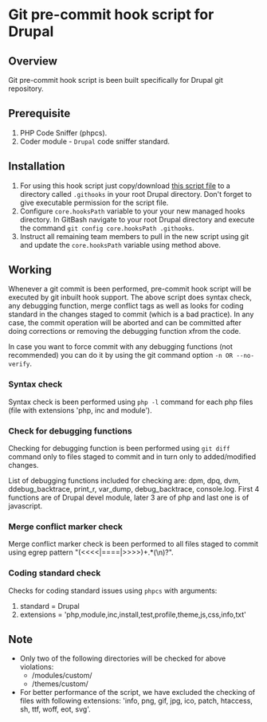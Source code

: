 # Git pre-commit hook script for Drupal

## Overview

Git pre-commit hook script is been built specifically for Drupal git
repository.

## Prerequisite
1. PHP Code Sniffer (phpcs).
2. Coder module - `Drupal` code sniffer standard.

## Installation

1. For using this hook script just copy/download [this script file](https://github.com/sdemi/pre-commit/raw/master/pre-commit) to a directory called  `.githooks` in your root Drupal directory. Don't forget to give
executable permission for the script file.
2. Configure `core.hooksPath` variable to your your new managed hooks directory. In GitBash navigate to your root Drupal directory and execute the command `git config core.hooksPath .githooks`.
3. Instruct all remaining team members to pull in the new script using git and update the `core.hooksPath` variable using method above.

## Working

Whenever a git commit is been performed, pre-commit hook script will be executed
by git inbuilt hook support. The above script does syntax check, any debugging
function, merge conflict tags as well as looks for coding standard in the
changes staged to commit (which is a bad practice). In any case, the commit
operation will be aborted and can be committed after doing corrections or
removing the debugging function xfrom the code.

In case you want to force commit with any debugging functions (not recommended)
you can do it by using the git command option `-n OR --no-verify`.

### Syntax check

Syntax check is been performed using `php -l` command for each php files (file
with extensions 'php, inc and module').

### Check for debugging functions

Checking for debugging function is been performed using `git diff` command only
to files staged to commit and in turn only to added/modified changes.

List of debugging functions included for checking are: dpm, dpq, dvm,
ddebug_backtrace, print_r, var_dump, debug_backtrace, console.log. First 4
functions are of Drupal devel module, later 3 are of php and last one is of
javascript.

### Merge conflict marker check

Merge conflict marker check is been performed to all files staged to commit
using egrep pattern "(<<<<|====|>>>>)+.*(\n)?".

### Coding standard check

Checks for coding standard issues using `phpcs` with arguments:
1. standard = Drupal
2. extensions = 'php,module,inc,install,test,profile,theme,js,css,info,txt'

## Note
* Only two of the following directories will be checked for above violations:
  * /modules/custom/
  * /themes/custom/
* For better performance of the script, we have excluded the checking of files
with following extensions: 'info, png, gif, jpg, ico, patch, htaccess, sh, ttf,
woff, eot, svg'.
